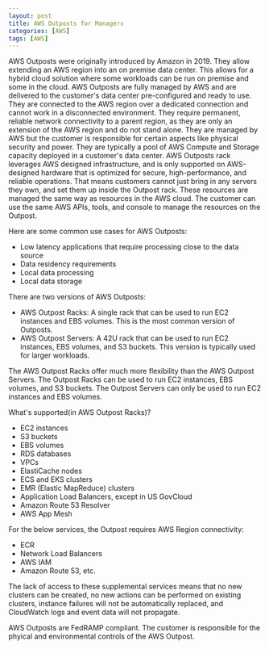 ```yaml
---
layout: post
title: AWS Outposts for Managers
categories: [AWS]
tags: [AWS]
---
```


AWS Outposts were originally introduced by Amazon in 2019. They allow extending an AWS region into an on premise data center. This allows for a hybrid cloud solution where some workloads can be run on premise and some in the cloud. AWS Outposts are fully managed by AWS and are delivered to the customer's data center pre-configured and ready to use. They are connected to the AWS region over a dedicated connection and cannot work in a disconnected environment. They require permanent, reliable network connectivity to a parent region, as they are only an extension of the AWS region and do not stand alone. They are managed by AWS but the customer is responsible for certain aspects like physical security and power. They are typically a pool of AWS Compute and Storage capacity deployed in a customer's data center. AWS Outposts rack leverages AWS designed infrastructure, and is only supported on AWS-designed hardware that is optimized for secure, high-performance, and reliable operations. That means customers cannot just bring in any servers they own, and set them up inside the Outpost rack. These resources are managed the same way as resources in the AWS cloud. The customer can use the same AWS APIs, tools, and console to manage the resources on the Outpost.

Here are some common use cases for AWS Outposts:
- Low latency applications that require processing close to the data source
- Data residency requirements
- Local data processing
- Local data storage

There are two versions of AWS Outposts:
- AWS Outpost Racks: A single rack that can be used to run EC2 instances and EBS volumes. This is the most common version of Outposts.
- AWS Outpost Servers: A 42U rack that can be used to run EC2 instances, EBS volumes, and S3 buckets. This version is typically used for larger workloads.

The AWS Outpost Racks offer much more flexibility than the AWS Outpost Servers. The Outpost Racks can be used to run EC2 instances, EBS volumes, and S3 buckets. The Outpost Servers can only be used to run EC2 instances and EBS volumes.

What's supported(in AWS Outpost Racks)?
- EC2 instances
- S3 buckets
- EBS volumes
- RDS databases
- VPCs
- ElastiCache nodes
- ECS and EKS clusters
- EMR (Elastic MapReduce) clusters
- Application Load Balancers, except in US GovCloud
- Amazon Route 53 Resolver
- AWS App Mesh

For the below services, the Outpost requires AWS Region connectivity:
- ECR
- Network Load Balancers
- AWS IAM
- Amazon Route 53, etc.

The lack of access to these supplemental services means that no new clusters can be created, no new actions can be performed on existing clusters, instance failures will not be automatically replaced, and CloudWatch logs and event data will not propagate.

AWS Outposts are FedRAMP compliant. The customer is responsible for the phyical and environmental controls of the AWS Outpost. 

